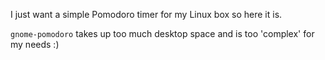 I just want a simple Pomodoro timer for my Linux box so here it is. 

`gnome-pomodoro` takes up too much desktop space and is too 'complex' for my needs :)
  
